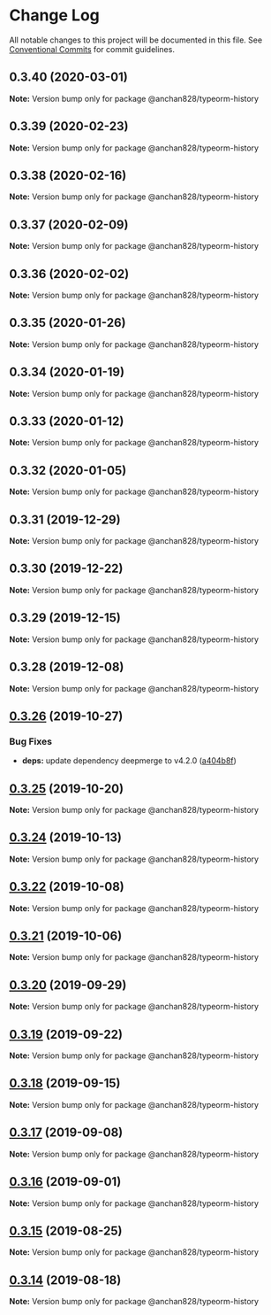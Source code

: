 # Change Log

All notable changes to this project will be documented in this file.
See [Conventional Commits](https://conventionalcommits.org) for commit guidelines.

## 0.3.40 (2020-03-01)

**Note:** Version bump only for package @anchan828/typeorm-history

## 0.3.39 (2020-02-23)

**Note:** Version bump only for package @anchan828/typeorm-history

## 0.3.38 (2020-02-16)

**Note:** Version bump only for package @anchan828/typeorm-history

## 0.3.37 (2020-02-09)

**Note:** Version bump only for package @anchan828/typeorm-history

## 0.3.36 (2020-02-02)

**Note:** Version bump only for package @anchan828/typeorm-history

## 0.3.35 (2020-01-26)

**Note:** Version bump only for package @anchan828/typeorm-history

## 0.3.34 (2020-01-19)

**Note:** Version bump only for package @anchan828/typeorm-history

## 0.3.33 (2020-01-12)

**Note:** Version bump only for package @anchan828/typeorm-history

## 0.3.32 (2020-01-05)

**Note:** Version bump only for package @anchan828/typeorm-history

## 0.3.31 (2019-12-29)

**Note:** Version bump only for package @anchan828/typeorm-history

## 0.3.30 (2019-12-22)

**Note:** Version bump only for package @anchan828/typeorm-history

## 0.3.29 (2019-12-15)

**Note:** Version bump only for package @anchan828/typeorm-history

## 0.3.28 (2019-12-08)

**Note:** Version bump only for package @anchan828/typeorm-history

## [0.3.26](https://github.com/anchan828/typeorm-helpers/compare/v0.3.25...v0.3.26) (2019-10-27)

### Bug Fixes

- **deps:** update dependency deepmerge to v4.2.0 ([a404b8f](https://github.com/anchan828/typeorm-helpers/commit/a404b8f7a1e5f80ceea57874187eeb95c3003e04))

## [0.3.25](https://github.com/anchan828/typeorm-helpers/compare/v0.3.24...v0.3.25) (2019-10-20)

**Note:** Version bump only for package @anchan828/typeorm-history

## [0.3.24](https://github.com/anchan828/typeorm-helpers/compare/v0.3.23...v0.3.24) (2019-10-13)

**Note:** Version bump only for package @anchan828/typeorm-history

## [0.3.22](https://github.com/anchan828/typeorm-helpers/compare/v0.3.21...v0.3.22) (2019-10-08)

**Note:** Version bump only for package @anchan828/typeorm-history

## [0.3.21](https://github.com/anchan828/typeorm-helpers/compare/v0.3.20...v0.3.21) (2019-10-06)

**Note:** Version bump only for package @anchan828/typeorm-history

## [0.3.20](https://github.com/anchan828/typeorm-helpers/compare/v0.3.19...v0.3.20) (2019-09-29)

**Note:** Version bump only for package @anchan828/typeorm-history

## [0.3.19](https://github.com/anchan828/typeorm-helpers/compare/v0.3.18...v0.3.19) (2019-09-22)

**Note:** Version bump only for package @anchan828/typeorm-history

## [0.3.18](https://github.com/anchan828/typeorm-helpers/compare/v0.3.17...v0.3.18) (2019-09-15)

**Note:** Version bump only for package @anchan828/typeorm-history

## [0.3.17](https://github.com/anchan828/typeorm-helpers/compare/v0.3.16...v0.3.17) (2019-09-08)

**Note:** Version bump only for package @anchan828/typeorm-history

## [0.3.16](https://github.com/anchan828/typeorm-helpers/compare/v0.3.15...v0.3.16) (2019-09-01)

**Note:** Version bump only for package @anchan828/typeorm-history

## [0.3.15](https://github.com/anchan828/typeorm-helpers/compare/v0.3.14...v0.3.15) (2019-08-25)

**Note:** Version bump only for package @anchan828/typeorm-history

## [0.3.14](https://github.com/anchan828/typeorm-helpers/compare/v0.3.13...v0.3.14) (2019-08-18)

**Note:** Version bump only for package @anchan828/typeorm-history
